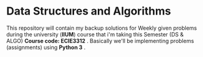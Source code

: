 # Data Structures and Algorithms 
This repository will contain my backup solutions for Weekly given problems during the university (**IIUM**) course that i'm taking this Semester (DS & ALGO) **Course code: ECIE3312** .
Basically we'll be implementing problems (assignments) using **Python 3** .

